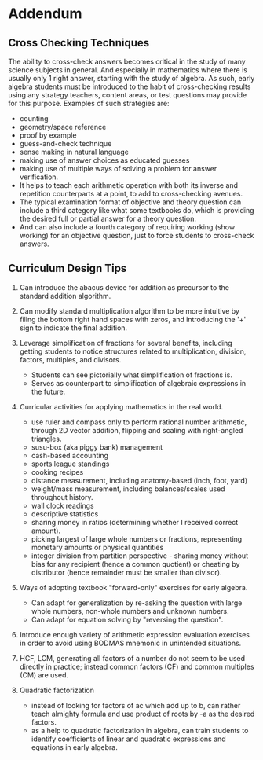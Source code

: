 # Addendum

## Cross Checking Techniques

The ability to cross-check answers becomes critical in the study of many science subjects in general. And especially in mathematics where there is usually only 1 right answer, starting with the study of algebra. As such, early algebra students must be introduced to the habit of cross-checking results using any strategy teachers, content areas, or test questions may provide for this purpose. Examples of such strategies are:

- counting
- geometry/space reference
- proof by example
- guess-and-check technique
- sense making in natural language
- making use of answer choices as educated guesses
- making use of multiple ways of solving a problem for answer verification.
- It helps to teach each arithmetic operation with both its inverse and repetition counterparts at a point, to add to cross-checking avenues.
- The typical examination format of objective and theory question can include a third category like what some textbooks do, which is providing the desired full or partial answer for a theory question.
- And can also include a fourth category of requiring working (show working) for an objective question, just to force students to cross-check answers.

## Curriculum Design Tips

1. Can introduce the abacus device for addition as precursor to the standard addition algorithm.

2. Can modify standard multiplication algorithm to be more intuitive by fillng the bottom right hand spaces with zeros, and introducing the '+' sign to indicate the final addition.

6. Leverage simplification of fractions for several benefits, including getting students to notice structures related to multiplication,
   division, factors, multiples, and divisors.
   - Students can see pictorially what simplification of fractions is.
   - Serves as counterpart to simplification of algebraic expressions in the future.

7. Curricular activities for applying mathematics in the real world.

   - use ruler and compass only to perform rational number arithmetic, through 2D vector addition, flipping and scaling with right-angled triangles.
   - susu-box (aka piggy bank) management
   - cash-based accounting
   - sports league standings
   - cooking recipes
   - distance measurement, including anatomy-based (inch, foot, yard)
   - weight/mass measurement, including balances/scales used throughout history.
   - wall clock readings
   - descriptive statistics
   - sharing money in ratios (determining whether I received correct amount).
   - picking largest of large whole numbers or fractions, representing monetary amounts or physical quantities
   - integer division from partition perspective - sharing money without bias for any recipient (hence a common quotient) or cheating by distributor (hence remainder must be smaller than divisor).

8. Ways of adopting textbook "forward-only" exercises for early algebra.

   - Can adapt for generalization by re-asking the question with large whole numbers, non-whole numbers and unknown numbers.
   - Can adapt for equation solving by "reversing the question".

9. Introduce enough variety of arithmetic expression evaluation exercises in order to avoid using BODMAS mnemonic in unintended situations.

10. HCF, LCM, generating all factors of a number do not seem to be used directly in practice; instead common factors (CF) and common multiples (CM) are used.

11. Quadratic factorization
    - instead of looking for factors of ac which add up to b, can rather teach almighty formula and use product of roots by -a as the desired factors.
    - as a help to quadratic factorization in algebra, can train students to identify coefficients of linear and quadratic expressions and equations in early algebra.
